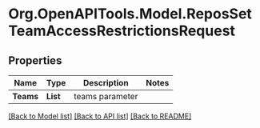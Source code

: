 # Org.OpenAPITools.Model.ReposSetTeamAccessRestrictionsRequest

## Properties

Name | Type | Description | Notes
------------ | ------------- | ------------- | -------------
**Teams** | **List<string>** | teams parameter | 

[[Back to Model list]](../README.md#documentation-for-models) [[Back to API list]](../README.md#documentation-for-api-endpoints) [[Back to README]](../README.md)

